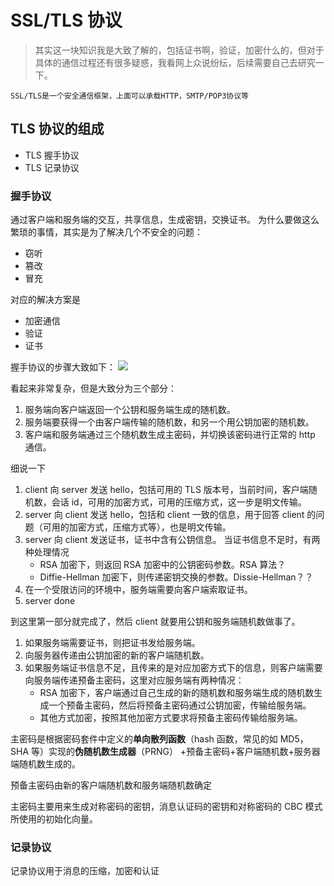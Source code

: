 # SSL/TLS 协议

> 其实这一块知识我是大致了解的，包括证书啊，验证，加密什么的，但对于具体的通信过程还有很多疑惑，我看网上众说纷纭，后续需要自己去研究一下。

    SSL/TLS是一个安全通信框架，上面可以承载HTTP，SMTP/POP3协议等

## TLS 协议的组成

- TLS 握手协议
- TLS 记录协议

### 握手协议

通过客户端和服务端的交互，共享信息，生成密钥，交换证书。
为什么要做这么繁琐的事情，其实是为了解决几个不安全的问题：

- 窃听
- 篡改
- 冒充

对应的解决方案是

- 加密通信
- 验证
- 证书

握手协议的步骤大致如下：
![](https://pic4.zhimg.com/80/v2-5aff714cb0cd14387cfad488adef97db_1440w.jpg)

看起来非常复杂，但是大致分为三个部分：

1. 服务端向客户端返回一个公钥和服务端生成的随机数。
2. 服务端要获得一个由客户端传输的随机数，和另一个用公钥加密的随机数。
3. 客户端和服务端通过三个随机数生成主密码，并切换该密码进行正常的 http 通信。

细说一下

1. client 向 server 发送 hello，包括可用的 TLS 版本号，当前时间，客户端随机数，会话 id，可用的加密方式，可用的压缩方式，这一步是明文传输。
2. server 向 client 发送 hello，包括和 client 一致的信息，用于回答 client 的问题（可用的加密方式，压缩方式等），也是明文传输。
3. server 向 client 发送证书，证书中含有公钥信息。
   当证书信息不足时，有两种处理情况
   - RSA 加密下，则返回 RSA 加密中的公钥密码参数。RSA 算法？
   - Diffie-Hellman 加密下，则传递密钥交换的参数。Dissie-Hellman？？
4. 在一个受限访问的环境中，服务端需要向客户端索取证书。
5. server done

到这里第一部分就完成了，然后 client 就要用公钥和服务端随机数做事了。

1. 如果服务端需要证书，则把证书发给服务端。
2. 向服务器传递由公钥加密的新的客户端随机数。
3. 如果服务端证书信息不足，且传来的是对应加密方式下的信息，则客户端需要向服务端传递预备主密码，这里对应服务端有两种情况：
   - RSA 加密下，客户端通过自己生成的新的随机数和服务端生成的随机数生成一个预备主密码，然后将预备主密码通过公钥加密，传输给服务端。
   - 其他方式加密，按照其他加密方式要求将预备主密码传输给服务端。

主密码是根据密码套件中定义的**单向散列函数**（hash 函数，常见的如 MD5，SHA 等）实现的**伪随机数生成器**（PRNG） +预备主密码+客户端随机数+服务器端随机数生成的。

预备主密码由新的客户端随机数和服务端随机数确定

主密码主要用来生成对称密码的密钥，消息认证码的密钥和对称密码的 CBC 模式所使用的初始化向量。

### 记录协议

记录协议用于消息的压缩，加密和认证
